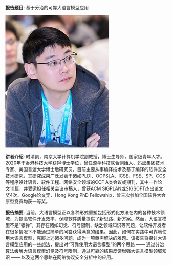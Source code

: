 **报告题目**: 基于分治的可靠大语言模型应用

![img](photo.png)

**讲者介绍**: 时清凯，南京大学计算机学院副教授，博士生导师，国家级青年人才。2020年于香港科技大学获得博士学位，曾任源伞科技联合创始人、蚂蚁集团技术专家、美国普渡大学博士后研究员，目前主要从事编译技术及基于编译的软件安全技术研究，其研究成果广泛发表于诸如PLDI、OOPSLA、ICSE、FSE、SP、CCS等程序设计语言、软件工程、网络安全领域的CCF A类会议或期刊，其中一作论文10篇，并受邀担任相关会议审稿人，曾获ACM SIGPLAN或SIGSOFT杰出论文奖4次、Google论文奖、Hong Kong PhD Fellowship，曾三次参加全国软件大会原型竞赛均获一等奖。

**报告摘要**: 当前，大语言模型正以各种形式重塑包括形式化方法在内的各种技术领域，为提高软件开发效率、保障软件质量提供了新思路、新方案。然而，大语言模型不是“银弹”，其存在诸如幻觉、符号限制、缺乏领域知识等问题，让软件开发者在很多情况下不能通过简单的问答获得满意的结果。因此，如何在实践中可靠地使用大语言模型，克服上述诸多问题，成为一项亟需解决的难题。该报告将探讨大语言模型应用的一些想法，提出对“可靠使用大语言模型”的两个思路 —— 通过分治算法缓解大语言模型幻觉及符号限制、通过可靠的结果反馈增强大语言模型领域知识 —— 以及这两个思路在网络协议安全分析中的应用。

